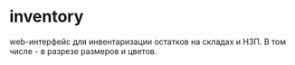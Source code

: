 # inventory
web-интерфейс для инвентаризации остатков  на складах и НЗП. В том числе - в разрезе размеров и цветов.
